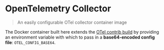 # OpenTelemetry Collector 

> An easily configurable OTel collector container image

The Docker container built here extends the [OTel contrib build](https://hub.docker.com/r/otel/opentelemetry-collector-contrib) by providing an environment variable with which to pass in a **base64-encoded config file**: `OTEL_CONFIG_BASE64`.
